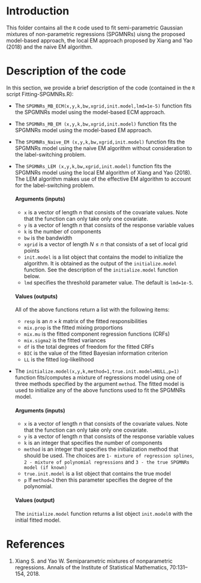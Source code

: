 # Introduction
This folder contains all the ```R``` code used to fit semi-parametric Gaussian mixtures of non-parametric regressions (SPGMNRs) uisng the proposed model-based approach, the local EM approach proposed by Xiang and Yao (2018) and the naive EM algorithm.

# Description of the code
In this section, we provide a brief description of the code (contained in the ```R``` script Fitting-SPGMNRs.R):
* The ```SPGMNRs_MB_ECM(x,y,k,bw,xgrid,init.model,lmd=1e-5)``` function fits the SPGMNRs model using the model-based ECM approach.
* The ```SPGMNRs_MB_EM (x,y,k,bw,xgrid,init.model)``` function fits the SPGMNRs model using the model-based EM approach.
* The ```SPGMNRs_Naive_EM (x,y,k,bw,xgrid,init.model)``` function fits the SPGMNRs model using the naive EM algorithm without consideration to the label-switching problem.
* The ```SPGMNRs_LEM (x,y,k,bw,xgrid,init.model)``` function fits the SPGMNRs model using the local EM algorithm of Xiang and Yao (2018). The LEM algorithm makes use of the effective EM algorithm to account for the label-switching problem.

  #### Arguments (inputs)
  + ```x``` is a vector of length $n$ that consists of the covariate values. Note that the function can only take only one covariate.
  + ```y``` is a vector of length $n$ that consists of the response variable values
  + ```k``` is the number of components
  + ```bw``` is the bandwidth 
  + ```xgrid``` is a vector of length $N\leq n$ that consists of a set of local grid points
  + ```init.model``` is a list object that contains the model to initialize the algorithm. It is obtained as the output of the ```initialize.model``` function. See the description of the ```initialize.model``` function below.
  + ```lmd``` specifies the threshold parameter value. The default is ```lmd=1e-5```.
    
  #### Values (outputs)
  All of the above functions return a list with the following items:
  + ```resp``` is an $n\times k$ matrix of the fitted responsibilities
  + ```mix.prop``` is the fitted mixing proportions
  + ```mix.mu``` is the fitted component regression functions (CRFs)
  + ```mix.sigma2``` is the fitted variances
  + ```df``` is the total degrees of freedom for the fitted CRFs
  + ```BIC``` is the value of the fitted Bayesian information criterion
  + ```LL``` is the fitted log-likelihood
* The ```initialize.model(x,y,k,method=1,true.init.model=NULL,p=1)``` function fits/computes a mixture of regressions model using one of three methods specified by the argument ```method```. The fitted model is used to initialize any of the above functions used to fit the SPGMNRs model.
    #### Arguments (inputs)
  + ```x``` is a vector of length $n$ that consists of the covariate values. Note that the function can only take only one covariate.
  + ```y``` is a vector of length $n$ that consists of the response variable values
  + ```k``` is an integer that specifies the number of components
  + ```method``` is an integer that specifies the initialization method that should be used. The choices are ```1- mixture of regression splines```, ```2 - mixture of polynomial regressions``` and ```3 - the true SPGMNRs model (if known)```
  + ```true.init.model``` is a list object that contains the true model
  + ```p``` If ```method=2``` then this parameter specifies the degree of the polynomial.    
  #### Values (output)
  The ```initialize.model``` function returns a list object ```init.model0``` with the initial fitted model.
# References
1. Xiang S. and Yao W. Semiparametric mixtures of nonparametric regressions. Annals of the Institute of Statistical Mathematics, 70:131–154, 2018.
